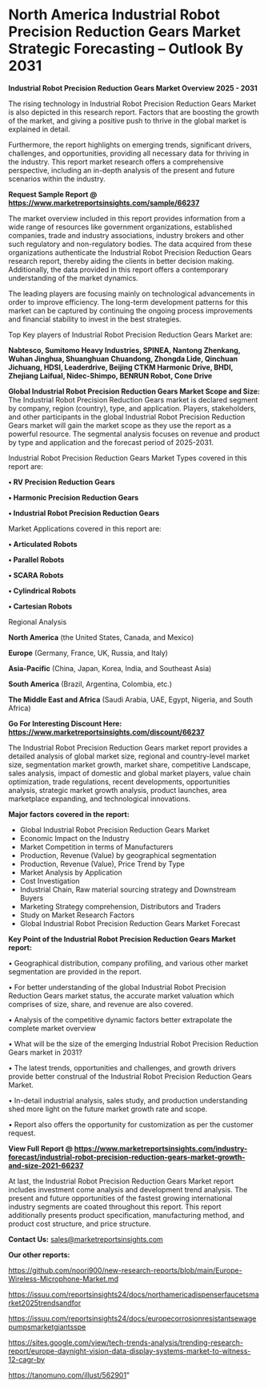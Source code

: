 # North America Industrial Robot Precision Reduction Gears Market Strategic Forecasting – Outlook By 2031

<Strong> Industrial Robot Precision Reduction Gears Market Overview 2025 - 2031</strong>

The rising technology in Industrial Robot Precision Reduction Gears Market is also depicted in this research report. Factors that are boosting the growth of the market, and giving a positive push to thrive in the global market is explained in detail.

Furthermore, the report highlights on emerging trends, significant drivers, challenges, and opportunities, providing all necessary data for thriving in the industry. This report market research offers a comprehensive perspective, including an in-depth analysis of the present and future scenarios within the industry.

<strong>Request Sample Report @ <a href=https://www.marketreportsinsights.com/sample/66237>https://www.marketreportsinsights.com/sample/66237</a></strong>

The market overview included in this report provides information from a wide range of resources like government organizations, established companies, trade and industry associations, industry brokers and other such regulatory and non-regulatory bodies. The data acquired from these organizations authenticate the Industrial Robot Precision Reduction Gears research report, thereby aiding the clients in better decision making. Additionally, the data provided in this report offers a contemporary understanding of the market dynamics.

The leading players are focusing mainly on technological advancements in order to improve efficiency. The long-term development patterns for this market can be captured by continuing the ongoing process improvements and financial stability to invest in the best strategies.

Top Key players of Industrial Robot Precision Reduction Gears Market are:

<strong>Nabtesco, Sumitomo Heavy Industries, SPINEA, Nantong Zhenkang, Wuhan Jinghua, Shuanghuan Chuandong, Zhongda Lide, Qinchuan Jichuang, HDSI, Leaderdrive, Beijing CTKM Harmonic Drive, BHDI, Zhejiang Laifual, Nidec-Shimpo, BENRUN Robot, Cone Drive</strong>

<strong><b>Global Industrial Robot Precision Reduction Gears Market Scope and Size:</b></strong>
The Industrial Robot Precision Reduction Gears market is declared segment by company, region (country), type, and application. Players, stakeholders, and other participants in the global Industrial Robot Precision Reduction Gears market will gain the market scope as they use the report as a powerful resource. The segmental analysis focuses on revenue and product by type and application and the forecast period of 2025-2031.

Industrial Robot Precision Reduction Gears Market Types covered in this report are:

<strong>• RV Precision Reduction Gears

• Harmonic Precision Reduction Gears

• Industrial Robot Precision Reduction Gears</strong>

Market Applications covered in this report are:

<strong>• Articulated Robots

• Parallel Robots

• SCARA Robots

• Cylindrical Robots

• Cartesian Robots</strong> 

Regional Analysis

<strong>North America</strong> (the United States, Canada, and Mexico)

<strong>Europe</strong> (Germany, France, UK, Russia, and Italy)

<strong>Asia-Pacific</strong> (China, Japan, Korea, India, and Southeast Asia)

<strong>South America</strong> (Brazil, Argentina, Colombia, etc.)

<strong>The Middle East and Africa</strong> (Saudi Arabia, UAE, Egypt, Nigeria, and South Africa)

<strong>Go For Interesting Discount Here: <a href=https://www.marketreportsinsights.com/discount/66237>https://www.marketreportsinsights.com/discount/66237</a></strong>

The Industrial Robot Precision Reduction Gears market report provides a detailed analysis of global market size, regional and country-level market size, segmentation market growth, market share, competitive Landscape, sales analysis, impact of domestic and global market players, value chain optimization, trade regulations, recent developments, opportunities analysis, strategic market growth analysis, product launches, area marketplace expanding, and technological innovations.

<strong><b>Major factors covered in the report:</b></strong>
<ul>
  <li>Global Industrial Robot Precision Reduction Gears Market </li>
  <li>Economic Impact on the Industry</li>
  <li>Market Competition in terms of Manufacturers</li>
  <li>Production, Revenue (Value) by geographical segmentation</li>
  <li>Production, Revenue (Value), Price Trend by Type</li>
  <li>Market Analysis by Application</li>
  <li>Cost Investigation</li>
  <li>Industrial Chain, Raw material sourcing strategy and Downstream Buyers</li>
  <li>Marketing Strategy comprehension, Distributors and Traders</li>
  <li>Study on Market Research Factors</li>
  <li>Global Industrial Robot Precision Reduction Gears Market Forecast</li>
</ul>

<strong><b>Key Point of the Industrial Robot Precision Reduction Gears Market report:</b></strong>

• Geographical distribution, company profiling, and various other market segmentation are provided in the report.

• For better understanding of the global Industrial Robot Precision Reduction Gears market status, the accurate market valuation which comprises of size, share, and revenue are also covered.

• Analysis of the competitive dynamic factors better extrapolate the complete market overview

• What will be the size of the emerging Industrial Robot Precision Reduction Gears market in 2031?

• The latest trends, opportunities and challenges, and growth drivers provide better construal of the Industrial Robot Precision Reduction Gears Market.

• In-detail industrial analysis, sales study, and production understanding shed more light on the future market growth rate and scope.

• Report also offers the opportunity for customization as per the customer request.

<strong><b>View Full Report @ <a href=https://www.marketreportsinsights.com/industry-forecast/industrial-robot-precision-reduction-gears-market-growth-and-size-2021-66237>https://www.marketreportsinsights.com/industry-forecast/industrial-robot-precision-reduction-gears-market-growth-and-size-2021-66237</a></b></strong>


At last, the Industrial Robot Precision Reduction Gears Market report includes investment come analysis and development trend analysis. The present and future opportunities of the fastest growing international industry segments are coated throughout this report. This report additionally presents product specification, manufacturing method, and product cost structure, and price structure.

<strong>Contact Us:</strong>
sales@marketreportsinsights.com

<strong>Our other reports:</strong>

<a href=https://github.com/noori900/new-research-reports/blob/main/Europe-Wireless-Microphone-Market.md>https://github.com/noori900/new-research-reports/blob/main/Europe-Wireless-Microphone-Market.md</a>

<a href=https://issuu.com/reportsinsights24/docs/northamericadispenserfaucetsmarket2025trendsandfor>https://issuu.com/reportsinsights24/docs/northamericadispenserfaucetsmarket2025trendsandfor</a>

<a href=https://issuu.com/reportsinsights24/docs/europecorrosionresistantsewagepumpsmarketgiantsspe>https://issuu.com/reportsinsights24/docs/europecorrosionresistantsewagepumpsmarketgiantsspe</a>

<a href=https://sites.google.com/view/tech-trends-analysis/trending-research-report/europe-daynight-vision-data-display-systems-market-to-witness-12-cagr-by>https://sites.google.com/view/tech-trends-analysis/trending-research-report/europe-daynight-vision-data-display-systems-market-to-witness-12-cagr-by</a>

<a href=https://tanomuno.com/illust/562901>https://tanomuno.com/illust/562901</a>"

